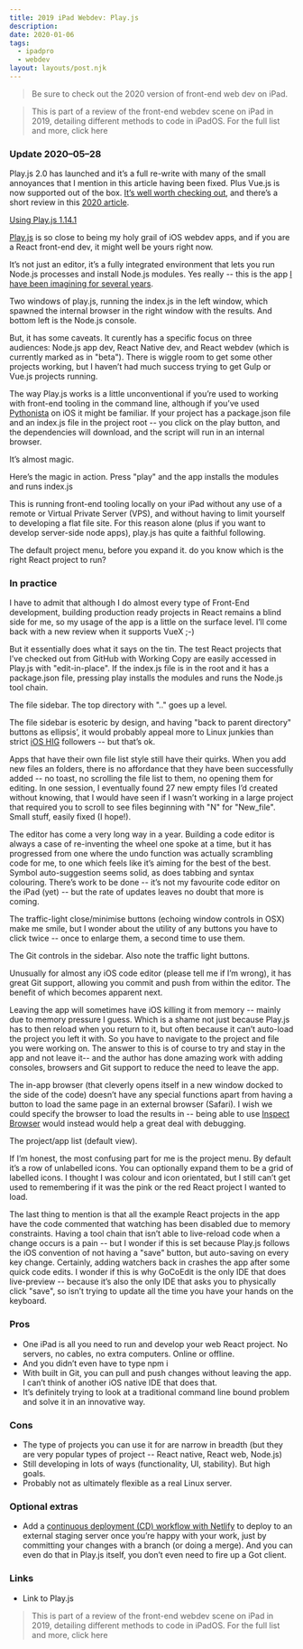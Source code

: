 ```yaml
---
title: 2019 iPad Webdev: Play.js
description: 
date: 2020-01-06
tags:
  - ipadpro
  - webdev
layout: layouts/post.njk
---
```


> Be sure to check out the 2020 version of front-end web dev on iPad.

> This is part of a review of the front-end webdev scene on iPad in 2019, detailing different methods to code in iPadOS. For the full list and more, click here

### Update 2020–05–28
Play.js 2.0 has launched and it’s a full re-write with many of the small annoyances that I mention in this article having been fixed. Plus Vue.js is now supported out of the box. [It’s well worth checking out](https://apps.apple.com/us/app/play-js/id1423330822#?platform=ipad), and there’s a short review in this [2020 article](https://link.medium.com/8PoMYziJLcb).

[Using Play.js 1.14.1](https://playdotjs.com/)

[Play.js](https://playdotjs.com/) is so close to being my holy grail of iOS webdev apps, and if you are a React front-end dev, it might well be yours right now.

It’s not just an editor, it’s a fully integrated environment that lets you run Node.js processes and install Node.js modules. Yes really -- this is the app [I have been imagining for several years](https://blog.usejournal.com/fe-webdev-on-ipad-pro-2018-c55283f01e4c).

Two windows of play.js, running the index.js in the left window, which spawned the internal browser in the right window with the results. And bottom left is the Node.js console.

But, it has some caveats. It curently has a specific focus on three audiences: Node.js app dev, React Native dev, and React webdev (which is currently marked as in "beta"). There is wiggle room to get some other projects working, but I haven’t had much success trying to get Gulp or Vue.js projects running.

The way Play.js works is a little unconventional if you’re used to working with front-end tooling in the command line, although if you’ve used [Pythonista](http://omz-software.com/pythonista/) on iOS it might be familiar. If your project has a package.json file and an index.js file in the project root -- you click on the play button, and the dependencies will download, and the script will run in an internal browser.

It’s almost magic.

Here’s the magic in action. Press "play" and the app installs the modules and runs index.js

This is running front-end tooling locally on your iPad without any use of a remote or Virtual Private Server (VPS), and without having to limit yourself to developing a flat file site. For this reason alone (plus if you want to develop server-side node apps), play.js has quite a faithful following.

The default project menu, before you expand it. do you know which is the right React project to run?

### In practice

I have to admit that although I do almost every type of Front-End development, building production ready projects in React remains a blind side for me, so my usage of the app is a little on the surface level. I’ll come back with a new review when it supports VueX ;-)

But it essentially does what it says on the tin. The test React projects that I’ve checked out from GitHub with Working Copy are easily accessed in Play.js with "edit-in-place". If the index.js file is in the root and it has a package.json file, pressing play installs the modules and runs the Node.js tool chain.


The file sidebar. The top directory with ".." goes up a level.

The file sidebar is esoteric by design, and having "back to parent directory" buttons as ellipsis’, it would probably appeal more to Linux junkies than strict [iOS HIG](https://developer.apple.com/design/human-interface-guidelines/) followers -- but that’s ok.

Apps that have their own file list style still have their quirks. When you add new files an folders, there is no affordance that they have been successfully added -- no toast, no scrolling the file list to them, no opening them for editing. In one session, I eventually found 27 new empty files I’d created without knowing, that I would have seen if I wasn’t working in a large project that required you to scroll to see files beginning with "N" for "New_file". Small stuff, easily fixed (I hope!).

The editor has come a very long way in a year. Building a code editor is always a case of re-inventing the wheel one spoke at a time, but it has progressed from one where the undo function was actually scrambling code for me, to one which feels like it’s aiming for the best of the best. Symbol auto-suggestion seems solid, as does tabbing and syntax colouring. There’s work to be done -- it’s not my favourite code editor on the iPad (yet) -- but the rate of updates leaves no doubt that more is coming.

The traffic-light close/minimise buttons (echoing window controls in OSX) make me smile, but I wonder about the utility of any buttons you have to click twice -- once to enlarge them, a second time to use them.

The Git controls in the sidebar. Also note the traffic light buttons.

Unusually for almost any iOS code editor (please tell me if I’m wrong), it has great Git support, allowing you commit and push from within the editor. The benefit of which becomes apparent next.

Leaving the app will sometimes have iOS killing it from memory -- mainly due to memory pressure I guess. Which is a shame not just because Play.js has to then reload when you return to it, but often because it can’t auto-load the project you left it with. So you have to navigate to the project and file you were working on. The answer to this is of course to try and stay in the app and not leave it-- and the author has done amazing work with adding consoles, browsers and Git support to reduce the need to leave the app.

The in-app browser (that cleverly opens itself in a new window docked to the side of the code) doesn’t have any special functions apart from having a button to load the same page in an external browser (Safari). I wish we could specify the browser to load the results in -- being able to use [Inspect Browser](https://apps.pdyn.net/inspect/) would instead would help a great deal with debugging.

The project/app list (default view).

If I’m honest, the most confusing part for me is the project menu. By default it’s a row of unlabelled icons. You can optionally expand them to be a grid of labelled icons. I thought I was colour and icon orientated, but I still can’t get used to remembering if it was the pink or the red React project I wanted to load.

The last thing to mention is that all the example React projects in the app have the code commented that watching has been disabled due to memory constraints. Having a tool chain that isn’t able to live-reload code when a change occurs is a pain -- but I wonder if this is set because Play.js follows the iOS convention of not having a "save" button, but auto-saving on every key change. Certainly, adding watchers back in crashes the app after some quick code edits. I wonder if this is why GoCoEdit is the only IDE that does live-preview -- because it’s also the only IDE that asks you to physically click "save", so isn’t trying to update all the time you have your hands on the keyboard.

### Pros
- One iPad is all you need to run and develop your web React project. No servers, no cables, no extra computers. Online or offline.
- And you didn’t even have to type npm i
- With built in Git, you can pull and push changes without leaving the app. I can’t think of another iOS native IDE that does that.
- It’s definitely trying to look at a traditional command line bound problem and solve it in an innovative way.

### Cons
- The type of projects you can use it for are narrow in breadth (but they are very popular types of project -- React native, React web, Node.js)
- Still developing in lots of ways (functionality, UI, stability). But high goals.
- Probably not as ultimately flexible as a real Linux server.

### Optional extras
- Add a [continuous deployment (CD) workflow with Netlify](https://medium.com/p/ed9eb66579ec) to deploy to an external staging server once you’re happy with your work, just by committing your changes with a branch (or doing a merge). And you can even do that in Play.js itself, you don’t even need to fire up a Got client.

### Links
- Link to Play.js

> This is part of a review of the front-end webdev scene on iPad in 2019, detailing different methods to code in iPadOS. For the full list and more, click here